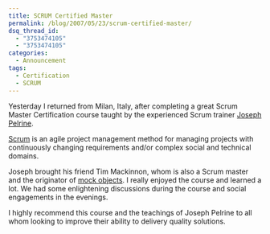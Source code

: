 ```yaml
---
title: SCRUM Certified Master
permalink: /blog/2007/05/23/scrum-certified-master/
dsq_thread_id:
  - "3753474105"
  - "3753474105"
categories:
  - Announcement
tags:
  - Certification
  - SCRUM
---
```

Yesterday I returned from Milan, Italy, after completing a great Scrum Master Certification course taught by the experienced Scrum trainer [Joseph Pelrine](http://www.metaprog.com/blogs/).

[Scrum](http://en.wikipedia.org/wiki/Scrum_%28management%29) is an agile project management method for managing projects with continuously changing requirements
and/or complex social and technical domains.

Joseph brought his friend Tim Mackinnon, whom is also a Scrum master and the originator of [mock objects](http://en.wikipedia.org/wiki/Mock_object). I really enjoyed the course and learned a lot. We had some enlightening discussions during the course and social engagements in the evenings.

I highly recommend this course and the teachings of Joseph Pelrine to all whom looking to improve their ability to delivery quality solutions.
